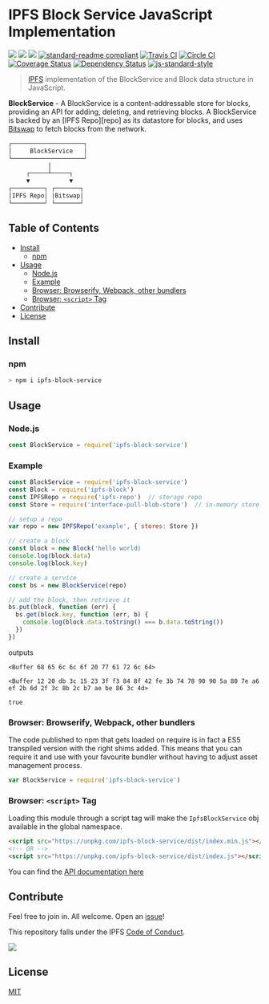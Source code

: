# IPFS Block Service JavaScript Implementation

[![](https://img.shields.io/badge/made%20by-Protocol%20Labs-blue.svg?style=flat-square)](http://ipn.io)
[![](https://img.shields.io/badge/project-IPFS-blue.svg?style=flat-square)](http://ipfs.io/)
[![](https://img.shields.io/badge/freenode-%23ipfs-blue.svg?style=flat-square)](http://webchat.freenode.net/?channels=%23ipfs)
[![standard-readme compliant](https://img.shields.io/badge/standard--readme-OK-green.svg?style=flat-square)](https://github.com/RichardLitt/standard-readme)
[![Travis CI](https://travis-ci.org/ipfs/js-ipfs-block-service.svg?branch=master)](https://travis-ci.org/ipfs/js-ipfs-block-service)
[![Circle CI](https://circleci.com/gh/ipfs/js-ipfs-block-service.svg?style=svg)](https://circleci.com/gh/ipfs/js-ipfs-block-service)
[![Coverage Status](https://coveralls.io/repos/github/ipfs/js-ipfs-block-service/badge.svg?branch=master)](https://coveralls.io/github/ipfs/js-ipfs-block-service?branch=master)
[![Dependency Status](https://david-dm.org/ipfs/js-ipfs-block-service.svg?style=flat-square)](https://david-dm.org/ipfs/js-ipfs-block-service)
[![js-standard-style](https://img.shields.io/badge/code%20style-standard-brightgreen.svg?style=flat-square)](https://github.com/feross/standard)

> [IPFS][ipfs] implementation of the BlockService and Block data structure in
> JavaScript.

**BlockService** - A BlockService is a content-addressable store for blocks,
providing an API for adding, deleting, and retrieving blocks. A BlockService is
backed by an [IPFS Repo][repo] as its datastore for blocks, and uses [Bitswap][bitswap] to fetch blocks from the network.

```markdown
┌────────────────────┐
│     BlockService   │
└────────────────────┘
           │
     ┌─────┴─────┐
     ▼           ▼
┌─────────┐ ┌───────┐
│IPFS Repo│ |Bitswap│
└─────────┘ └───────┘
```

## Table of Contents

- [Install](#install)
  - [npm](#npm)
- [Usage](#usage)
  - [Node.js](#nodejs)
  - [Example](#example)
  - [Browser: Browserify, Webpack, other bundlers](#browser-browserify-webpack-other-bundlers)
  - [Browser: `<script>` Tag](#browser-script-tag)
- [Contribute](#contribute)
- [License](#license)

## Install

### npm

```sh
> npm i ipfs-block-service
```

## Usage

### Node.js

```js
const BlockService = require('ipfs-block-service')
```


### Example

```js
const BlockService = require('ipfs-block-service')
const Block = require('ipfs-block')
const IPFSRepo = require('ipfs-repo')  // storage repo
const Store = require('interface-pull-blob-store')  // in-memory store

// setup a repo
var repo = new IPFSRepo('example', { stores: Store })

// create a block
const block = new Block('hello world)
console.log(block.data)
console.log(block.key)

// create a service
const bs = new BlockService(repo)

// add the block, then retrieve it
bs.put(block, function (err) {
  bs.get(block.key, function (err, b) {
    console.log(block.data.toString() === b.data.toString())
  })
})
```

outputs

```
<Buffer 68 65 6c 6c 6f 20 77 61 72 6c 64>

<Buffer 12 20 db 3c 15 23 3f f3 84 8f 42 fe 3b 74 78 90 90 5a 80 7e a6 ef 2b 6d 2f 3c 8b 2c b7 ae be 86 3c 4d>

true

```

### Browser: Browserify, Webpack, other bundlers

The code published to npm that gets loaded on require is in fact a ES5
transpiled version with the right shims added. This means that you can require
it and use with your favourite bundler without having to adjust asset management
process.

```JavaScript
var BlockService = require('ipfs-block-service')
```

### Browser: `<script>` Tag

Loading this module through a script tag will make the `IpfsBlockService` obj available in
the global namespace.

```html
<script src="https://unpkg.com/ipfs-block-service/dist/index.min.js"></script>
<!-- OR -->
<script src="https://unpkg.com/ipfs-block-service/dist/index.js"></script>
```

You can find the [API documentation here](API.md)

[ipfs]: https://ipfs.io
[bitswap]: https://github.com/ipfs/specs/tree/master/bitswap

## Contribute

Feel free to join in. All welcome. Open an [issue](https://github.com/ipfs/js-ipfs-block-service/issues)!

This repository falls under the IPFS [Code of Conduct](https://github.com/ipfs/community/blob/master/code-of-conduct.md).

[![](https://cdn.rawgit.com/jbenet/contribute-ipfs-gif/master/img/contribute.gif)](https://github.com/ipfs/community/blob/master/contributing.md)

## License

[MIT](LICENSE)
